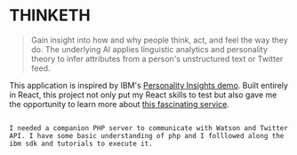 # THINKETH

> Gain insight into how and why people think, act, and feel the way they do. The underlying AI applies linguistic analytics and personality theory to infer attributes from a person's unstructured text or Twitter feed.

This application is inspired by IBM's [Personality Insights demo](https://personality-insights-demo.ng.bluemix.net). Built entirely in React, this project not only put my React skills to test but also gave me the opportunity to learn more about [this fascinating service](https://console.bluemix.net/docs/services/personality-insights/index.html).


```

I needed a companion PHP server to communicate with Watson and Twitter API. I have some basic understanding of php and I folllowed along the ibm sdk and tutorials to execute it.
